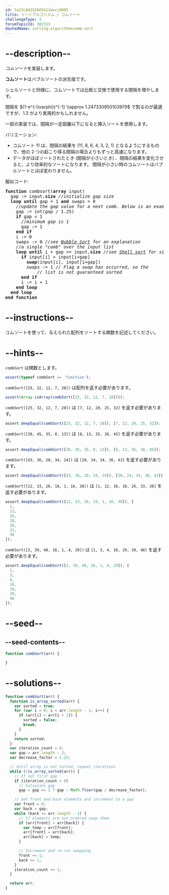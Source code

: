 ```yaml
---
id: 5a23c84252665b21eecc8005
title: ソートアルゴリズム / コムソート
challengeType: 1
forumTopicId: 302313
dashedName: sorting-algorithmscomb-sort
---
```


# --description--

*コムソート*を実装します。

**コムソート**はバブルソートの派生版です。

シェルソートと同様に、コムソートでは比較と交換で使用する間隔を増やします。

間隔を $(1-e^{-\\varphi})^{-1} \\approx 1.247330950103979$ で割るのが最適ですが、1.3 がより実用的かもしれません。

一部の実装では、間隔が一定距離以下になると挿入ソートを使用します。

バリエーション:

<ul>
  <li>コムソート 11 は、間隔の結果を (11, 8, 6, 4, 3, 2, 1) となるようにするもので、他の 2 つの起こり得る間隔の場合よりもずっと高速になります。</li>
  <li>データがほぼソートされたとき (間隔が小さいとき) 、間隔の結果を変化させると、より効率的なソートになります。 間隔が小さい時のコムソートはバブルソートとほぼ変わりません。</li>
</ul>

擬似コード:

<pre><b>function</b> combsort(<b>array</b> input)
  gap := input<b>.size</b> <i>//initialize gap size</i>
  <b>loop until</b> gap = 1 <b>and</b> swaps = 0
    <i>//update the gap value for a next comb. Below is an example</i>
    gap := int(gap / 1.25)
    <b>if</b> gap &#x3C; 1 
      <i>//minimum gap is 1</i>
      gap := 1
    <b>end if</b>
    i := 0
    swaps := 0 <i>//see <a href='https://rosettacode.org/wiki/Sorting_algorithms/Bubble_sort' target='_blank'>Bubble Sort</a> for an explanation</i>
    <i>//a single "comb" over the input list</i>
    <b>loop until</b> i + gap >= input<b>.size</b> <i>//see <a href='https://rosettacode.org/wiki/Sorting_algorithms/Shell_sort' target='_blank'>Shell sort</a> for similar idea</i>
      <b>if</b> input[i] > input[i+gap]
        <b>swap</b>(input[i], input[i+gap])
        swaps := 1 <i>// Flag a swap has occurred, so the</i>
            <i>// list is not guaranteed sorted</i>
      <b>end if</b>
      i := i + 1
    <b>end loop</b>
  <b>end loop</b>
<b>end function</b>
</pre>

# --instructions--

コムソートを使って、与えられた配列をソートする関数を記述してください。

# --hints--

`combSort` は関数とします。

```js
assert(typeof combSort == 'function');
```

`combSort([25, 32, 12, 7, 20])` は配列を返す必要があります。

```js
assert(Array.isArray(combSort([25, 32, 12, 7, 20])));
```

`combSort([25, 32, 12, 7, 20])` は `[7, 12, 20, 25, 32]` を返す必要があります。

```js
assert.deepEqual(combSort([25, 32, 12, 7, 20]), [7, 12, 20, 25, 32]);
```

`combSort([38, 45, 35, 8, 13])` は `[8, 13, 35, 38, 45]` を返す必要があります。

```js
assert.deepEqual(combSort([38, 45, 35, 8, 13]), [8, 13, 35, 38, 45]);
```

`combSort([43, 36, 20, 34, 24])` は `[20, 24, 34, 36, 43]` を返す必要があります。

```js
assert.deepEqual(combSort([43, 36, 20, 34, 24]), [20, 24, 34, 36, 43]);
```

`combSort([12, 33, 26, 18, 1, 16, 38])` は `[1, 12, 16, 18, 26, 33, 38]` を返す必要があります。

```js
assert.deepEqual(combSort([12, 33, 26, 18, 1, 16, 38]), [
  1,
  12,
  16,
  18,
  26,
  33,
  38
]);
```

`combSort([3, 39, 48, 16, 1, 4, 29])` は `[1, 3, 4, 16, 29, 39, 48]` を返す必要があります。

```js
assert.deepEqual(combSort([3, 39, 48, 16, 1, 4, 29]), [
  1,
  3,
  4,
  16,
  29,
  39,
  48
]);
```

# --seed--

## --seed-contents--

```js
function combSort(arr) {

}
```

# --solutions--

```js
function combSort(arr) {
  function is_array_sorted(arr) {
    var sorted = true;
    for (var i = 0; i < arr.length - 1; i++) {
      if (arr[i] > arr[i + 1]) {
        sorted = false;
        break;
      }
    }
    return sorted;
  }
  var iteration_count = 0;
  var gap = arr.length - 2;
  var decrease_factor = 1.25;

  // Until array is not sorted, repeat iterations
  while (!is_array_sorted(arr)) {
    // If not first gap
    if (iteration_count > 0)
      // Calculate gap
      gap = gap == 1 ? gap : Math.floor(gap / decrease_factor);

    // Set front and back elements and increment to a gap
    var front = 0;
    var back = gap;
    while (back <= arr.length - 1) {
      // If elements are not ordered swap them
      if (arr[front] > arr[back]) {
        var temp = arr[front];
        arr[front] = arr[back];
        arr[back] = temp;
      }

      // Increment and re-run swapping
      front += 1;
      back += 1;
    }
    iteration_count += 1;
  }

  return arr;
}
```
